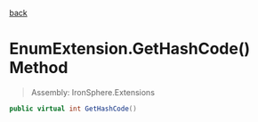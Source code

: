 ﻿

[back](/IronSphere.Extensions/types/EnumExtension)

# EnumExtension.GetHashCode() Method

> Assembly: IronSphere.Extensions

```csharp
public virtual int GetHashCode()
```



 